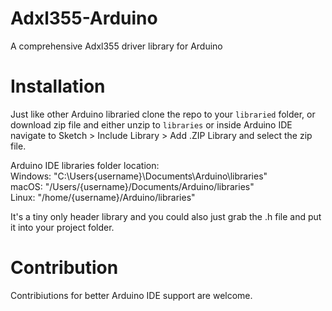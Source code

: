 # Adxl355-Arduino
A comprehensive Adxl355 driver library for Arduino

# Installation
Just like other Arduino libraried clone the repo to your `libraried` folder,
or download zip file and either unzip to `libraries` or inside Arduino IDE navigate to Sketch > Include Library > Add .ZIP Library and select the zip file.

Arduino IDE libraries folder location:\
Windows: "C:\Users\{username}\Documents\Arduino\libraries"\
macOS:   "/Users/{username}/Documents/Arduino/libraries"\
Linux:   "/home/{username}/Arduino/libraries"

It's a tiny only header library and you could also just grab the .h file and put it into your project folder.

# Contribution
Contribiutions for better Arduino IDE support are welcome.
